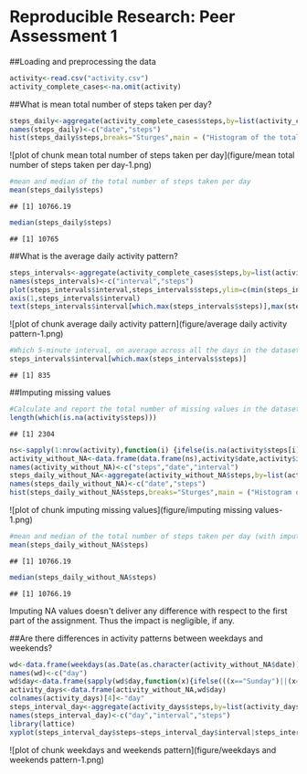 Reproducible Research: Peer Assessment 1
==================================================


##Loading and preprocessing the data


```r
activity<-read.csv("activity.csv")
activity_complete_cases<-na.omit(activity)
```


##What is mean total number of steps taken per day?

```r
steps_daily<-aggregate(activity_complete_cases$steps,by=list(activity_complete_cases$date),FUN=sum)
names(steps_daily)<-c("date","steps")
hist(steps_daily$steps,breaks="Sturges",main = ("Histogram of the total number of steps taken each day" ),ylim = range(0,30),xlab="number of steps",col=c("grey"))
```

![plot of chunk mean total number of steps taken per day](figure/mean total number of steps taken per day-1.png) 

```r
#mean and median of the total number of steps taken per day
mean(steps_daily$steps)
```

```
## [1] 10766.19
```

```r
median(steps_daily$steps)
```

```
## [1] 10765
```


##What is the average daily activity pattern?

```r
steps_intervals<-aggregate(activity_complete_cases$steps,by=list(activity_complete_cases$interval),FUN=mean)
names(steps_intervals)<-c("interval","steps")
plot(steps_intervals$interval,steps_intervals$steps,ylim=c(min(steps_intervals$steps),max(steps_intervals$steps)),type="l",col="blue",ylab="Average number of steps",  xlab="interval",main="Average number of steps taken per interval",xaxt="n") 
axis(1,steps_intervals$interval)
text(steps_intervals$interval[which.max(steps_intervals$steps)],max(steps_intervals$steps),paste("max( interval= ",steps_intervals$interval[which.max(steps_intervals$steps)],", value= ",round(max(steps_intervals$steps),2),")"))
```

![plot of chunk average daily activity pattern](figure/average daily activity pattern-1.png) 

```r
#Which 5-minute interval, on average across all the days in the dataset, contains the maximum number of steps?
steps_intervals$interval[which.max(steps_intervals$steps)]
```

```
## [1] 835
```

##Imputing missing values

```r
#Calculate and report the total number of missing values in the dataset (i.e. the total number of rows with NAs)
length(which(is.na(activity$steps)))
```

```
## [1] 2304
```

```r
ns<-sapply(1:nrow(activity),function(i) {ifelse(is.na(activity$steps[i]),activity$steps[i]<-steps_intervals$steps[which(activity$interval[i]==steps_intervals$interval)],activity$steps[i])})
activity_without_NA<-data.frame(data.frame(ns),activity$date,activity$interval)
names(activity_without_NA)<-c("steps","date","interval")
steps_daily_without_NA<-aggregate(activity_without_NA$steps,by=list(activity_without_NA$date),FUN=sum)
names(steps_daily_without_NA)<-c("date","steps")
hist(steps_daily_without_NA$steps,breaks="Sturges",main = ("Histogram of the total number of steps taken each day " ),ylim = range(0,30),xlab="number of steps",col=c("grey"))
```

![plot of chunk imputing missing values](figure/imputing missing values-1.png) 

```r
#mean and median of the total number of steps taken per day (with imputing NA values)
mean(steps_daily_without_NA$steps)
```

```
## [1] 10766.19
```

```r
median(steps_daily_without_NA$steps)
```

```
## [1] 10766.19
```
Imputing NA values doesn't deliver any difference with respect to the first  part of the assignment. Thus the impact is negligible, if any.


##Are there differences in activity patterns between weekdays and weekends?

```r
wd<-data.frame(weekdays(as.Date(as.character(activity_without_NA$date))))
names(wd)<-c("day")
wd$day<-data.frame(sapply(wd$day,function(x){ifelse(((x=="Sunday")||(x=="Saturday")),"weekend","weekday")}))
activity_days<-data.frame(activity_without_NA,wd$day)
colnames(activity_days)[4]<-"day"
steps_interval_day<-aggregate(activity_days$steps,by=list(activity_days$day,activity_days$interval),FUN=mean)
names(steps_interval_day)<-c("day","interval","steps")
library(lattice)
xyplot(steps_interval_day$steps~steps_interval_day$interval|steps_interval_day$day,type="l",layout=c(1,2),scales=list(y=list(relation="free")),ylab="Average number of steps",xlab="Interval")
```

![plot of chunk weekdays and weekends pattern](figure/weekdays and weekends pattern-1.png) 



